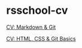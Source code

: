 # rsschool-cv
[CV: Markdown & Git](https://svetsitkh.github.io/rsschool-cv/cv)

[CV: HTML, CSS & Git Basics](https://svetsitkh.github.io/rsschool-cv/)